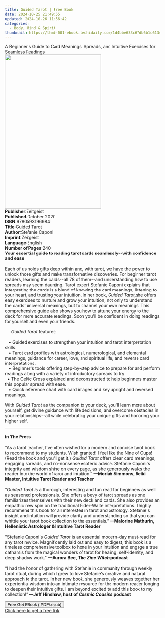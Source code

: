 ```yaml
---
title: Guided Tarot | Free Book
date: 2024-10-25 21:49:55
updated: 2024-10-26 11:56:42
categories:
  - Body, Mind & Spirit
thumbnail: https://thmb-001-ebook.techidaily.com/1d4bbe633c67db6b1c613c9b3e71802309b9055723e9a407c97160c69967ce90.jpg
---
```

<main id="book-container">
  <div class="flex flex-col">
    <div class="book-brief flex-1 py-6 px-4 sm:p-6 md:py-10 md:px-8">
      <!-- brief-->
      <div class="book-brief-main">
        A Beginner's Guide to Card Meanings, Spreads, and Intuitive Exercises
        for Seamless Readings
      </div>
    </div>
    <div
      class="book-meta-info flex-1 grid gap-4 col-start-1 col-end-3 row-start-1 sm:mb-6 sm:grid-cols-4 lg:gap-6 lg:col-start-2 lg:row-end-6 lg:row-span-6 lg:mb-0"
    >
      <div
        class="book-meta-info-left place-content-center mt-4 p-4 text-sm leading-6 col-start-2 col-span-2 dark:text-slate-400"
      >
        <img
          class="w-full h-500 object-cover rounded-lg sm:h-255 sm:col-span-2 lg:col-span-full"
          src="https://img-001-ebook.techidaily.com/34a747fe1581eaab9df76897df3ff5f1a5b8985fd2bd676a8ee39cac5e84ce9b.jpg"
          alt=""
          width="312"
          height="500"
        />
      </div>
      <div
        class="book-meta-info-right mt-2 col-start-1 row-start-2 col-span-3 self-center"
      >
        <!-- meta data  -->
        <div class="flex flex-col px-4 md:px-8">
          <div class="flex-1">
            <strong>Publisher</strong>:<span class="px-2">Zeitgeist</span>
          </div>
          <div class="flex-1">
            <strong>Published</strong>:<span class="px-2">October 2020</span>
          </div>
          <div class="flex-1">
            <strong>ISBN</strong>:<span class="px-2">9780593196984</span>
          </div>
          <div class="flex-1">
            <strong>Title</strong>:<span class="px-2">Guided Tarot</span>
          </div>
          <div class="flex-1">
            <strong>Author</strong>:<span class="px-2">Stefanie Caponi</span>
          </div>
          <div class="flex-1">
            <strong>Imprint</strong>:<span class="px-2">Zeitgeist</span>
          </div>
          <div class="flex-1">
            <strong>Language</strong>:<span class="px-2">English</span>
          </div>
          <div class="flex-1">
            <strong>Number of Pages</strong>:<span class="px-2">240</span>
          </div>
        </div>
      </div>
    </div>
    <div class="book-description flex-1 py-6 px-4 sm:p-6 md:py-10 md:px-8">
      <div class="book-description-main">
        <div accordion-content="" id="description">
          <b
            >Your essential guide to reading tarot cards seamlessly--with
            confidence and ease</b
          ><br /><br />Each of us holds gifts deep within and, with tarot, we
          have the power to unlock those gifts and make transformative
          discoveries. For beginner tarot readers, learning the cards--all 78 of
          them--and understanding how to use spreads may seem daunting. Tarot
          expert Stefanie Caponi explains that interpreting the cards is a blend
          of knowing the card meanings, listening to your heart, and trusting
          your intuition. In her book, <i>Guided Tarot,</i>she offers easy
          exercises to nurture and grow your intuition, not only to understand
          the cards' universal meanings, but to channel your own meanings. This
          comprehensive guide also shows you how to attune your energy to the
          deck for more accurate readings. Soon you'll be confident in doing
          readings for yourself and even your friends.&nbsp;<br /><br />&nbsp;&nbsp;&nbsp;&nbsp;
          <i>Guided Tarot</i> features:<br /><br />&nbsp; &nbsp;•&nbsp;Guided
          exercises&nbsp;to strengthen your intuition and tarot interpretation
          skills. <br />&nbsp; &nbsp;•&nbsp;Tarot card profiles&nbsp;with
          astrological, numerological, and elemental meanings, guidance for
          career, love, and spiritual life, and reverse card interpretations.
          <br />&nbsp; &nbsp;•&nbsp;Beginner's tools&nbsp;offering step-by-step
          advice to prepare for and perform readings along with a variety of
          introductory spreads to try <br />&nbsp; •&nbsp;The Celtic Cross
          explained and deconstructed&nbsp;to help beginners master this popular
          spread with ease. <br />&nbsp; &nbsp;•&nbsp;Quick reference
          chart&nbsp;with card images and key upright and reversed meanings.
          <br /><br />With <i>Guided Tarot</i> as the companion to your deck,
          you'll learn more about yourself, get divine guidance with life
          decisions, and overcome obstacles in your relationships--all while
          celebrating your unique gifts and honoring your higher self.
        </div>
        <div class="accordion-fader"></div>
      </div>
    </div>
    <div class="book-excerpts flex-1 py-6 px-4 sm:p-6 md:py-10 md:px-8">
      <!-- excerpts-->
      <div class="book-excerpts-main">
        <hr />
        <h4 class="placeholder placeholder-heading">
          <span>In The Press</span>
        </h4>
        <p>
          "As a tarot teacher, I've often wished for a modern and concise tarot
          book to recommend to my students. Wish granted! I feel like the Nine
          of Cups! (Read the book and you'll get it.) <i>Guided Tarot </i>offers
          clear card meanings, engaging spreads, and no-nonsense esoteric
          advice. Stefanie Caponi's integrity and wisdom shine on every page, as
          she generously walks the reader into the world of tarot and
          intuition."
          <b
            >—Moriah Simmons, Reiki Master, Intuitive Tarot Reader and
            Teacher<br /></b
          ><br />
          “<i>Guided&nbsp;Tarot is</i> a thorough, interesting and fun read for
          beginners as well as seasoned professionals. She offers a bevy of
          tarot spreads as one familiarizes themselves with their new deck and
          cards. She also provides an empathic&nbsp;new spin on the traditional
          Rider-Waite interpretations. I highly recommend this book for all
          interested in tarot and astrology. Stefanie's insight and intuition
          will provide clarity and understanding so that you can whittle your
          tarot book collection to the essentials.”&nbsp;<b
            >—Malorine Mathurin, Hellenistic Astrologer &amp; Intuitive Tarot
            Reader<br /></b
          ><br />
          "Stefanie Caponi's <i>Guided Tarot</i> is an essential modern-day
          must-read for any tarot novice. Magnificently laid out and easy to
          digest, this book is a timeless comprehensive toolbox to hone in your
          intuition and engage a true catharsis from the magical wonders of
          tarot for healing, self-identity, and deep shadow work."
          <b>—Aurora Bee, <i>The Zine Witch </i>podcast<br /></b><br />
          “I had the honor of gathering with Stefanie in community through
          weekly tarot ritual, during which I grew to love Stefanie’s creative
          and natural approach to the tarot. In her new book, she generously
          weaves together her experiential wisdom into an intimate resource for
          the modern reader longing to deepen their intuitive gifts. I am beyond
          excited to add this book to my collection!”
          <b>—Jeff Hinshaw, host of <i>Cosmic Cousins</i> podcast</b>
        </p>
      </div>
    </div>
    <div
      class="book-about-author flex-1 py-6 px-4 sm:p-6 md:py-10 md:px-8"
    ></div>
    <div class="book-free-get flex-1 py-6 px-4 sm:p-6 md:py-10 md:px-8">
      <button
        id="btn-free-get"
        class="bg-blue-500 hover:bg-blue-700 text-white font-bold py-2 px-4 rounded"
      >
        Free Get EBook (.PDF/.epub)
      </button>
      <div id="countdown-display" class="px-2 text-lg mt-2"></div>
      <a
        id="free-link"
        class="hidden bg-blue-500 hover:bg-blue-700 text-white font-bold py-2 px-4 rounded"
        href="https://www.ebooks.com/en-us/book/210114047/guided-tarot/stefanie-caponi/"
        target="_blank"
        >Click here to get a free link</a
      >
    </div>
    <script>
      let countdownTime = 0;
      let countdownInterval = null;
      document
        .getElementById('btn-free-get')
        .addEventListener('click', startCountdown);
      function startCountdown() {
        countdownTime = new Date().getTime() + 60000 * 3;
        countdownInterval = setInterval(updateCountdown, 1000);
        document.getElementById('btn-free-get').disabled = true;
        document
          .getElementById('btn-free-get')
          .classList.add('bg-gray-500', 'cursor-not-allowed');
      }
      function updateCountdown() {
        let currentTime = new Date().getTime();
        let timeLeft = countdownTime - currentTime;
        let secondsLeft = Math.floor(timeLeft / 1000);
        document.getElementById('countdown-display').innerHTML =
          `Remaining time: ${secondsLeft} seconds.`;
        if (secondsLeft <= 0) {
          clearInterval(countdownInterval);
          document.getElementById('btn-free-get').classList.add('hidden');
          document.getElementById('free-link').classList.remove('hidden');
          document.getElementById('countdown-display').innerHTML = '';
        }
      }
    </script>
  </div>
</main>
